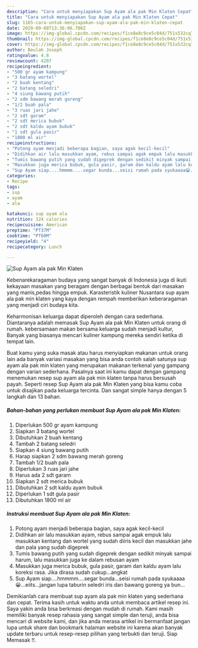 ```yaml
---
description: "Cara untuk menyiapakan Sup Ayam ala pak Min Klaten Cepat"
title: "Cara untuk menyiapakan Sup Ayam ala pak Min Klaten Cepat"
slug: 1165-cara-untuk-menyiapakan-sup-ayam-ala-pak-min-klaten-cepat
date: 2020-09-08T13:36:06.706Z
image: https://img-global.cpcdn.com/recipes/f1ce8e8c9ce5c04d/751x532cq70/sup-ayam-ala-pak-min-klaten-foto-resep-utama.jpg
thumbnail: https://img-global.cpcdn.com/recipes/f1ce8e8c9ce5c04d/751x532cq70/sup-ayam-ala-pak-min-klaten-foto-resep-utama.jpg
cover: https://img-global.cpcdn.com/recipes/f1ce8e8c9ce5c04d/751x532cq70/sup-ayam-ala-pak-min-klaten-foto-resep-utama.jpg
author: Beulah Joseph
ratingvalue: 4.8
reviewcount: 4207
recipeingredient:
- "500 gr ayam kampung"
- "3 batang wortel"
- "2 buah kentang"
- "2 batang seledri"
- "4 siung bawang putih"
- "2 sdm bawang merah goreng"
- "1/2 buah pala"
- "3 ruas jari jahe"
- "2 sdt garam"
- "2 sdt merica bubuk"
- "2 sdt kaldu ayam bubuk"
- "1 sdt gula pasir"
- "1800 ml air"
recipeinstructions:
- "Potong ayam menjadi beberapa bagian, saya agak kecil-kecil"
- "Didihkan air lalu masukkan ayam, rebus sampai agak empuk lalu masukkan kentang dan wortel yang sudah diiris kecil dan masukkan jahe dan pala yang sudah digeprek"
- "Tumis bawang putih yang sudah digeprek dengan sedikit minyak sampai harum, lalu masukkan juga ke dalam rebusan ayam"
- "Masukkan juga merica bubuk, gula pasir, garam dan kaldu ayam lalu koreksi rasa. Jika dirasa sudah cukup...angkat"
- "Sup Ayam siap....hmmmm....segar bunda...seisi rumah pada syukaaaa😀...eiits...jangan lupa taburin seledri iris dan bawang goreng ya bun..."
categories:
- Recipe
tags:
- sup
- ayam
- ala

katakunci: sup ayam ala 
nutrition: 124 calories
recipecuisine: American
preptime: "PT37M"
cooktime: "PT60M"
recipeyield: "4"
recipecategory: Lunch

---
```



![Sup Ayam ala pak Min Klaten](https://img-global.cpcdn.com/recipes/f1ce8e8c9ce5c04d/751x532cq70/sup-ayam-ala-pak-min-klaten-foto-resep-utama.jpg)

Kebenarekaragaman budaya yang sangat banyak di Indonesia juga di ikuti kekayaan masakan yang beragam dengan berbagai bentuk dari masakan yang manis,pedas hingga empuk. Karasteristik kuliner Nusantara sup ayam ala pak min klaten yang kaya dengan rempah memberikan keberaragaman yang menjadi ciri budaya kita.




Keharmonisan keluarga dapat diperoleh dengan cara sederhana. Diantaranya adalah memasak Sup Ayam ala pak Min Klaten untuk orang di rumah. kebersamaan makan bersama keluarga sudah menjadi kultur, Banyak yang biasanya mencari kuliner kampung mereka sendiri ketika di tempat lain.

Buat kamu yang suka masak atau harus menyiapkan makanan untuk orang lain ada banyak variasi masakan yang bisa anda contoh salah satunya sup ayam ala pak min klaten yang merupakan makanan terkenal yang gampang dengan varian sederhana. Pasalnya saat ini kamu dapat dengan gampang menemukan resep sup ayam ala pak min klaten tanpa harus bersusah payah.
Seperti resep Sup Ayam ala pak Min Klaten yang bisa kamu coba untuk disajikan pada keluarga tercinta. Dan sangat simple hanya dengan 5 langkah dan 13 bahan.


<!--inarticleads1-->

##### Bahan-bahan yang perlukan membuat Sup Ayam ala pak Min Klaten:

1. Diperlukan 500 gr ayam kampung
1. Siapkan 3 batang wortel
1. Dibutuhkan 2 buah kentang
1. Tambah 2 batang seledri
1. Siapkan 4 siung bawang putih
1. Harap siapkan 2 sdm bawang merah goreng
1. Tambah 1/2 buah pala
1. Diperlukan 3 ruas jari jahe
1. Harus ada 2 sdt garam
1. Siapkan 2 sdt merica bubuk
1. Dibutuhkan 2 sdt kaldu ayam bubuk
1. Diperlukan 1 sdt gula pasir
1. Dibutuhkan 1800 ml air




<!--inarticleads2-->

##### Instruksi membuat  Sup Ayam ala pak Min Klaten:

1. Potong ayam menjadi beberapa bagian, saya agak kecil-kecil
1. Didihkan air lalu masukkan ayam, rebus sampai agak empuk lalu masukkan kentang dan wortel yang sudah diiris kecil dan masukkan jahe dan pala yang sudah digeprek
1. Tumis bawang putih yang sudah digeprek dengan sedikit minyak sampai harum, lalu masukkan juga ke dalam rebusan ayam
1. Masukkan juga merica bubuk, gula pasir, garam dan kaldu ayam lalu koreksi rasa. Jika dirasa sudah cukup...angkat
1. Sup Ayam siap....hmmmm....segar bunda...seisi rumah pada syukaaaa😀...eiits...jangan lupa taburin seledri iris dan bawang goreng ya bun...




Demikianlah cara membuat sup ayam ala pak min klaten yang sederhana dan cepat. Terima kasih untuk waktu anda untuk membaca artikel resep ini. Saya yakin anda bisa berkreasi dengan mudah di rumah. Kami masih memiliki banyak resep rahasia yang sangat simple dan teruji, anda bisa mencari di website kami, dan jika anda merasa artikel ini bermanfaat jangan lupa untuk share dan bookmark halaman website ini karena akan banyak update terbaru untuk resep-resep pilihan yang terbukti dan teruji. Siap Memasak !!. 
